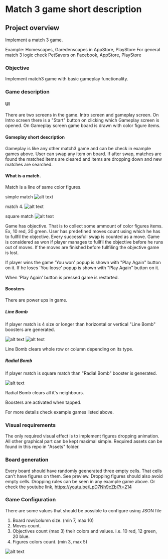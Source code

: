 # Match 3 game short description

## Project overview
Implement a match 3 game. 

Example: Homescapes, Garedenscapes in AppStore, PlayStore
For general match 3 logic check PetSavers on Facebook, AppStore, PlayStore

### Objective
Implement match3 game with basic gameplay functionality.

### Game description

#### UI
There are two screens in the game. Intro screen and gameplay screen.
On Intro screen there is a "Start" button on clicking which Gameplay screen is opened.
On Gameplay screen game board is drawn with color figure items.

#### Gameplay short description
Gameplay is like any other match3 game and can be check in example games above.
User can swap any item on board. If after swap, matches are found the matched items are cleared and items are dropping down and new matches are searched.

#### What is a match.
Match is a line of same color figures. 

simple match
![alt text](https://github.com/plexonic/Match3Test/blob/master/Resources/simple_match.jpg)

match 4.
![alt text](https://github.com/plexonic/Match3Test/blob/master/Resources/horizontal_4_match_wo_bomb.jpg)

square match
![alt text](https://github.com/plexonic/Match3Test/blob/master/Resources/square_match_wo_bomb.jpg)

Game has objective. That is to collect some ammount of color figures items. Ex, 10 red, 20 green.
User has predefined moves count using which he has to fullfil the objective. Every successfull swap is counted as a move.
Game is considered as won if player manages to fullfil the objective before he runs out of moves. If the moves are finished before fullfiling the objective game is lost.

If player wins the game 'You won' popup is shown with "Play Again" button on it.
If he loses 'You loose' popup is shown with "Play Again" button on it.

When 'Play Again' button is pressed game is restarted.

#### Boosters
There are power ups in game.
##### Line Bomb
If player match is 4 size or longer than horizontal or  vertical "Line Bomb" boosters are generated.

![alt text](https://github.com/plexonic/Match3Test/blob/master/Resources/horizontal_4_match.jpg)
![alt text](https://github.com/plexonic/Match3Test/blob/master/Resources/vertical_4_match.jpg)

Line Bomb clears whole row or column depending on its type.

##### Radial Bomb
If player match is square match than "Radial Bomb" booster is generated.

![alt text](https://github.com/plexonic/Match3Test/blob/master/Resources/square_match.jpg)

Radial Bomb clears all it's neighbours.

Boosters are activated when tapped.

 For more details check example games listed above.

### Visual requirements
The only required visual effect is to implement figures dropping animation. All other graphical part can be kept maximal simple.
Required assets can be found in this repo in "Assets" folder.

### Board generation
Every board should have randomly geenerated three empty cells. That cells can't have figures on them. See preview.
Dropping figures should also avoid empty cells. Dropping rules can be seen in any example game above.
Or check the youtube link, https://youtu.be/LpD7Nh9cZbI?t=214

### Game Configuration
There are some values that should be possible to configure using JSON file
1. Board row/column size. (min 7, max 10)
2. Moves count.
3. Objectives count (max 3) their colors and values. i.e. 10 red, 12 green, 20 blue.
4. Figures colors count. (min 3, max 5)

![alt text](https://github.com/plexonic/Match3Test/blob/master/Resources/preview.jpg)

